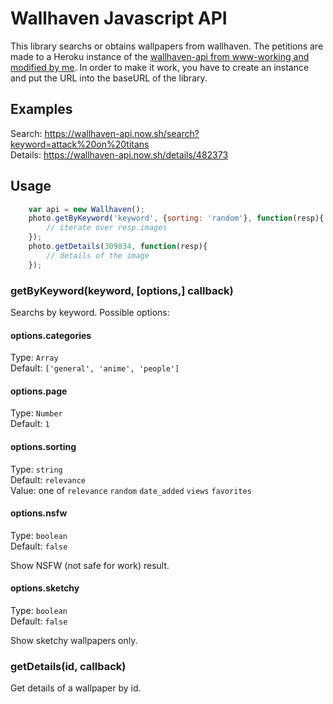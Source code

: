 # Wallhaven Javascript API

This library searchs or obtains wallpapers from wallhaven. The petitions are made to a Heroku instance of the [wallhaven-api from www-working and modified by me](https://github.com/amg1893/wallhaven-js-api). In order to make it work, you have to create an instance and put the URL into the baseURL of the library.

## Examples
Search: https://wallhaven-api.now.sh/search?keyword=attack%20on%20titans  
Details: https://wallhaven-api.now.sh/details/482373


## Usage
```js
	var api = new Wallhaven();
	photo.getByKeyword('keyword', {sorting: 'random'}, function(resp){
		// iterate over resp.images
	});
	photo.getDetails(309834, function(resp){
		// details of the image
	});
```


### getByKeyword(keyword, [options,] callback)
Searchs by keyword. Possible options:

#### options.categories

Type: `Array`<br>
Default: `['general', 'anime', 'people']`

#### options.page

Type: `Number`<br>
Default: `1`

#### options.sorting

Type: `string`<br>
Default: `relevance`<br>
Value: one of `relevance` `random` `date_added` `views` `favorites`

#### options.nsfw

Type: `boolean`<br>
Default: `false`

Show NSFW (not safe for work) result.

#### options.sketchy

Type: `boolean`<br>
Default: `false`

Show sketchy wallpapers only.

### getDetails(id, callback)
Get details of a wallpaper by id.
